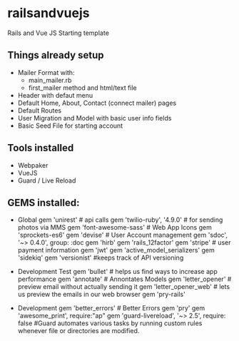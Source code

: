 # railsandvuejs
Rails and Vue JS Starting template

## Things already setup
- Mailer Format with:
    - main_mailer.rb
    - first_mailer method and html/text file
- Header with defaut menu
- Default Home, About, Contact (connect mailer) pages
- Default Routes
- User Migration and Model with basic user info fields
- Basic Seed File for starting account


## Tools installed
- Webpaker
- VueJS
- Guard / Live Reload



## GEMS installed:
- Global
    gem 'unirest' # api calls
    gem 'twilio-ruby', '4.9.0' # for sending photos via MMS
    gem 'font-awesome-sass' # Web App Icons
    gem 'sprockets-es6'
    gem 'devise' # User Account management
    gem 'sdoc', '~> 0.4.0', group: :doc
    gem 'hirb'
    gem 'rails_12factor'
    gem 'stripe' # user payment information
    gem 'jwt'
    gem 'active_model_serializers'
    gem 'sidekiq'
    gem 'versionist' #keeps track of API versioning

- Development Test
    gem 'bullet' # helps us find ways to increase app performance
    gem 'annotate' # Annontates Models
    gem 'letter_opener' # preview email without actually sending it
    gem 'letter_opener_web' # lets us preview the emails in our web browser
    gem 'pry-rails'

- Development
    gem 'better_errors' # Better Errors
    gem 'pry'
    gem 'awesome_print', require:"ap"
    gem 'guard-livereload', '~> 2.5', require: false #Guard automates various tasks by running custom rules whenever file or directories are modified.
